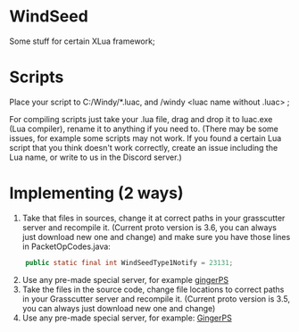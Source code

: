 # WindSeed
Some stuff for certain XLua framework;

# Scripts
Place your script to C:/Windy/*.luac, and /windy  <luac name without .luac> ;

For compiling scripts just take your .lua file, drag and drop it to luac.exe (Lua compiler), rename it to anything if you need to.
(There may be some issues, for example some scripts may not work. If you found a certain Lua script that you think doesn't work correctly, create an issue including the Lua name, or write to us in the Discord server.)

# Implementing (2 ways)

1) Take that files in sources, change it at correct paths in your grasscutter server and recompile it. (Current proto version is 3.6, you can always just download new one and change) and make sure you have those lines in PacketOpCodes.java:
```java
	public static final int WindSeedType1Notify = 23131;
```
2) Use any pre-made special server, for example [gingerPS](https://github.com/mintygingy/gingerps)
1) Take the files in the source code, change file locations to correct paths in your Grasscutter server and recompile it. (Current proto version is 3.5, you can always just download new one and change)
2) Use any pre-made special server, for example: [GingerPS](https://github.com/mintygingy/gingerps)

